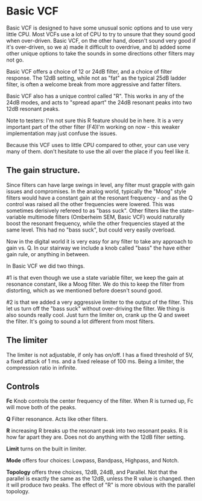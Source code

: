 # Basic VCF

Basic VCF is designed to have some unusual sonic options and to use very little CPU. Most VCFs use a lot of CPU to try to unsure that they sound good when over-driven. Basic VCF, on the other hand, doesn't sound very good if it's over-driven, so we a) made it difficult to overdrive, and b) added some other unique options to take the sounds in some directions other filters may not go.

Basic VCF offers a choice of 12 or 24dB filter, and a choice of filter response. The 12dB setting, while not as "fat" as the typical 25dB ladder filter, is often a welcome break from more aggressive and fatter filters.

Basic VCF also has a unique control called "R". This works in any of the 24dB modes, and acts to "spread apart" the 24dB resonant peaks into two 12dB resonant peaks.

Note to testers: I'm not sure this R feature should be in here. It is a very important part of the other filter (F4)I'm working on now - this weaker implementation may just confuse the issues.

Because this VCF uses to little CPU compared to other, your can use very many of them. don't hesitate to use the all over the place if you feel like it.

## The gain structure.

Since filters can have large swings in level, any filter must grapple with gain issues and compromises. In the analog world, typically the "Moog" style filters would have a constant gain at the resonant frequency - and as the Q control was raised all the other frequencies were lowered. This was sometimes derisively refereed to as "bass suck". Other filters like the state-variable multimode filters (Omberheim SEM, Basic VCF) would naturally boost the resonant frequency, while the other frequencies stayed at the same level. This had no "bass suck", but could very easily overload.

Now in the digital world it is very easy for any filter to take any approach to gain vs. Q. In our stairway we include a knob called "bass" the have either gain rule, or anything in between.

In Basic VCF we did two things.

#1 is that even though we use a state variable filter, we keep the gain at resonance constant, like a Moog filter. We do this to keep the filter from distorting, which as we mentioned before doesn't sound good.

#2 is that we added a very aggressive limiter to the output of the filter. This let us turn off the "bass suck" without over-driving the filter. We thing is also sounds really cool. Just turn the limiter on, crank up the Q and sweet the filter. It's going to sound a lot different from most filters.

## The limiter

The limiter is not adjustable, if only has on/off. I has a fixed threshold of 5V, a fixed attack of 1 ms. and a fixed release of 100 ms. Being a limiter, the compression ratio in infinite.

## Controls

**Fc** Knob controls the center frequency of the filter. When R is turned up, Fc will move both of the peaks.

**Q** Filter resonance. Acts like other filters.

**R** increasing R breaks up the resonant peak into two resonant peaks. R is how far apart they are. Does not do anything with the 12dB filter setting.

**Limit** turns on the built in limiter.

**Mode** offers four choices: Lowpass, Bandpass, Highpass, and Notch.

**Topology** offers three choices, 12dB, 24dB, and Parallel. Not that the parallel is exactly the same as the 12dB, unless the R value is changed. then it will produce two peaks. The effect of "R" is more obvious with the parallel topology.
